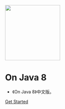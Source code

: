 <img width="180px" src="https://raw.githubusercontent.com/LingCoder/OnJava8/master/assets/LogoMark.png">

# On Java 8

- 《On Java 8》中文版。



[Get Started](sidebar.md)








